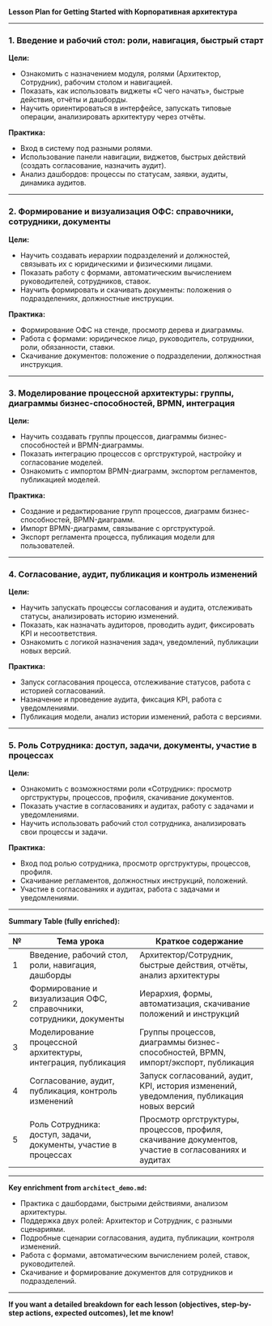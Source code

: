 **Lesson Plan for Getting Started with Корпоративная архитектура**

---

### 1. Введение и рабочий стол: роли, навигация, быстрый старт

**Цели:**
- Ознакомить с назначением модуля, ролями (Архитектор, Сотрудник), рабочим столом и навигацией.
- Показать, как использовать виджеты «С чего начать», быстрые действия, отчёты и дашборды.
- Научить ориентироваться в интерфейсе, запускать типовые операции, анализировать архитектуру через отчёты.

**Практика:**
- Вход в систему под разными ролями.
- Использование панели навигации, виджетов, быстрых действий (создать согласование, назначить аудит).
- Анализ дашбордов: процессы по статусам, заявки, аудиты, динамика аудитов.

---

### 2. Формирование и визуализация ОФС: справочники, сотрудники, документы

**Цели:**
- Научить создавать иерархии подразделений и должностей, связывать их с юридическими и физическими лицами.
- Показать работу с формами, автоматическим вычислением руководителей, сотрудников, ставок.
- Научить формировать и скачивать документы: положения о подразделениях, должностные инструкции.

**Практика:**
- Формирование ОФС на стенде, просмотр дерева и диаграммы.
- Работа с формами: юридическое лицо, руководитель, сотрудники, роли, обязанности, ставки.
- Скачивание документов: положение о подразделении, должностная инструкция.

---

### 3. Моделирование процессной архитектуры: группы, диаграммы бизнес-способностей, BPMN, интеграция

**Цели:**
- Научить создавать группы процессов, диаграммы бизнес-способностей и BPMN-диаграммы.
- Показать интеграцию процессов с оргструктурой, настройку и согласование моделей.
- Ознакомить с импортом BPMN-диаграмм, экспортом регламентов, публикацией моделей.

**Практика:**
- Создание и редактирование групп процессов, диаграмм бизнес-способностей, BPMN-диаграмм.
- Импорт BPMN-диаграмм, связывание с оргструктурой.
- Экспорт регламента процесса, публикация модели для пользователей.

---

### 4. Согласование, аудит, публикация и контроль изменений

**Цели:**
- Научить запускать процессы согласования и аудита, отслеживать статусы, анализировать историю изменений.
- Показать, как назначать аудиторов, проводить аудит, фиксировать KPI и несоответствия.
- Ознакомить с логикой назначения задач, уведомлений, публикации новых версий.

**Практика:**
- Запуск согласования процесса, отслеживание статусов, работа с историей согласований.
- Назначение и проведение аудита, фиксация KPI, работа с уведомлениями.
- Публикация модели, анализ истории изменений, работа с версиями.

---

### 5. Роль Сотрудника: доступ, задачи, документы, участие в процессах

**Цели:**
- Ознакомить с возможностями роли «Сотрудник»: просмотр оргструктуры, процессов, профиля, скачивание документов.
- Показать участие в согласованиях и аудитах, работу с задачами и уведомлениями.
- Научить использовать рабочий стол сотрудника, анализировать свои процессы и задачи.

**Практика:**
- Вход под ролью сотрудника, просмотр оргструктуры, процессов, профиля.
- Скачивание регламентов, должностных инструкций, положений.
- Участие в согласованиях и аудитах, работа с задачами и уведомлениями.

---

**Summary Table (fully enriched):**

| № | Тема урока                                                                 | Краткое содержание                                                                                   |
|---|----------------------------------------------------------------------------|------------------------------------------------------------------------------------------------------|
| 1 | Введение, рабочий стол, роли, навигация, дашборды                          | Архитектор/Сотрудник, быстрые действия, отчёты, анализ архитектуры                                   |
| 2 | Формирование и визуализация ОФС, справочники, сотрудники, документы        | Иерархия, формы, автоматизация, скачивание положений и инструкций                                    |
| 3 | Моделирование процессной архитектуры, интеграция, публикация               | Группы процессов, диаграммы бизнес-способностей, BPMN, импорт/экспорт, публикация                                           |
| 4 | Согласование, аудит, публикация, контроль изменений                       | Запуск согласований, аудит, KPI, история изменений, уведомления, публикация новых версий             |
| 5 | Роль Сотрудника: доступ, задачи, документы, участие в процессах            | Просмотр оргструктуры, процессов, профиля, скачивание документов, участие в согласованиях и аудитах  |

---

**Key enrichment from `architect_demo.md`:**
- Практика с дашбордами, быстрыми действиями, анализом архитектуры.
- Поддержка двух ролей: Архитектор и Сотрудник, с разными сценариями.
- Подробные сценарии согласования, аудита, публикации, контроля изменений.
- Работа с формами, автоматическим вычислением ролей, ставок, руководителей.
- Скачивание и формирование документов для сотрудников и подразделений.

---

**If you want a detailed breakdown for each lesson (objectives, step-by-step actions, expected outcomes), let me know!**